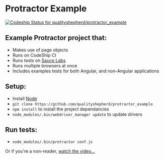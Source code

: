 
# Protractor Example #

[ ![Codeship Status for qualityshepherd/protractor_example](https://codeship.com/projects/56e27ab0-abb1-0132-4f48-46f15878b48e/status?branch=master)](https://codeship.com/projects/68348)

## Example Protractor project that:
* Makes use of page objects
* Runs on CodeShip CI
* Runs tests on [Sauce Labs](http://saucelabs.com)
* Runs multiple browsers at once
* Includes examples tests for both Angular, and non-Angular applications

## Setup:
* Install [Node](http://nodejs.org)
* `git clone https://github.com/qualityshepherd/protractor_example`
* `npm install` to install the project dependancies
* `node_modules/.bin/webdriver_manager update` to update drivers

## Run tests:
* `node_modules/.bin/protractor conf.js`

Or if you're a non-reader, [watch the video...](https://www.youtube.com/watch?v=JIGvty1bQxk)